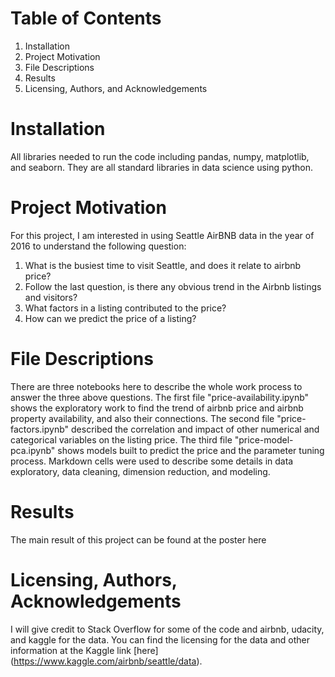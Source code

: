 # Table of Contents
1. Installation
2. Project Motivation
3. File Descriptions
4. Results
5. Licensing, Authors, and Acknowledgements

# Installation
All libraries needed to run the code including pandas, numpy, matplotlib, and seaborn. They are all standard libraries in data science using python.

# Project Motivation
For this project, I am interested in using Seattle AirBNB data in the year of 2016 to understand the following question:
1. What is the busiest time to visit Seattle, and does it relate to airbnb price?
2. Follow the last question, is there any obvious trend in the Airbnb listings and visitors?
3. What factors in a listing contributed to the price?
4. How can we predict the price of a listing?
# File Descriptions
There are three notebooks here to describe the whole work process to answer the three above questions. The first file "price-availability.ipynb" shows the exploratory work to find the trend of airbnb price and airbnb property availability, and also their connections. The second file "price-factors.ipynb" described the correlation and impact of other numerical and categorical variables on the listing price. The third file "price-model-pca.ipynb" shows models built to predict the price and the parameter tuning process. Markdown cells were used to describe some details in data exploratory, data cleaning, dimension reduction, and modeling.
# Results
The main result of this project can be found at the poster here
# Licensing, Authors, Acknowledgements
I will give credit to Stack Overflow for some of the code and airbnb, udacity, and kaggle for the data. 
You can find the licensing for the data and other information at the Kaggle link [here] (https://www.kaggle.com/airbnb/seattle/data).
